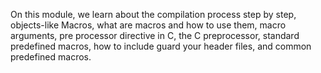 On this module, we learn about the compilation process step by step, objects-like
Macros, what are macros and how to use them, macro arguments, pre processor directive in C,
the C preprocessor, standard predefined macros, how to include guard your header files,
and common predefined macros.
